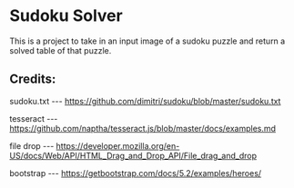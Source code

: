 # Sudoku Solver
This is a project to take in an input image of a sudoku puzzle and return a solved table of that puzzle.

## Credits:
sudoku.txt --- https://github.com/dimitri/sudoku/blob/master/sudoku.txt

tesseract --- https://github.com/naptha/tesseract.js/blob/master/docs/examples.md

file drop --- https://developer.mozilla.org/en-US/docs/Web/API/HTML_Drag_and_Drop_API/File_drag_and_drop

bootstrap --- https://getbootstrap.com/docs/5.2/examples/heroes/
